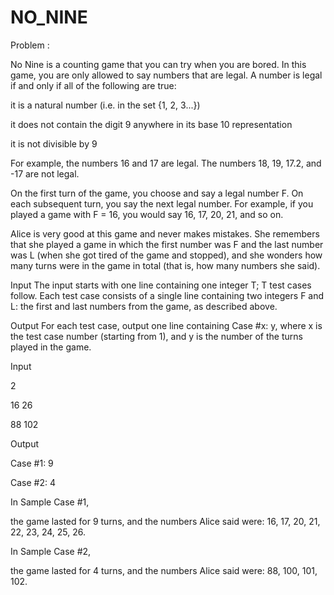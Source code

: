 # NO_NINE 

Problem :

No Nine is a counting game that you can try when you are bored. In this game, you are only allowed to say numbers that are legal. A number is legal if and only if all of the following are true:

it is a natural number (i.e. in the set {1, 2, 3...})

it does not contain the digit 9 anywhere in its base 10 representation

it is not divisible by 9

For example, the numbers 16 and 17 are legal. The numbers 18, 19, 17.2, and -17 are not legal.

On the first turn of the game, you choose and say a legal number F. On each subsequent turn, you say the next legal number. For example, if you played a game with F = 16, you would say 16, 17, 20, 21, and so on.

Alice is very good at this game and never makes mistakes. She remembers that she played a game in which the first number was F and the last number was L (when she got tired of the game and stopped), and she wonders how many turns were in the game in total (that is, how many numbers she said).

Input The input starts with one line containing one integer T; T test cases follow. Each test case consists of a single line containing two integers F and L: the first and last numbers from the game, as described above.

Output For each test case, output one line containing Case #x: y, where x is the test case number (starting from 1), and y is the number of the turns played in the game.

Input

2

16 26

88 102

Output

Case #1: 9

Case #2: 4

In Sample Case #1,

the game lasted for 9 turns, and the numbers Alice said were: 16, 17, 20, 21, 22, 23, 24, 25, 26.

In Sample Case #2,

the game lasted for 4 turns, and the numbers Alice said were: 88, 100, 101, 102.
